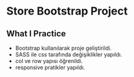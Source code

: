 # Store Bootstrap Project

## What I Practice

 - Bootstrap kullanılarak proje geliştirildi.
 - SASS ile css tarafında değişiklikler yapıldı. 
 - col ve row yapısı öğrenildi.
 - responsive pratikler yapıldı.
 
